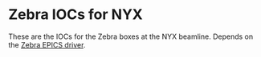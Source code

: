 # Zebra IOCs for NYX

These are the IOCs for the Zebra boxes at the NYX beamline. Depends on the [Zebra EPICS driver](https://gitlab.nsls2.bnl.gov/nyx/zebra).
